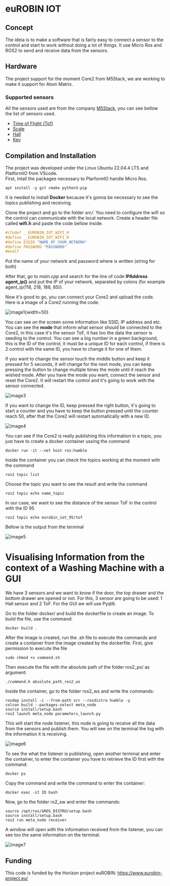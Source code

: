 # euROBIN IOT

## Concept

The ideia is to make a software that is fairly easy to connect a sensor to the control and start to work without doing a lot of things. It use Micro Ros and ROS2 to send and receive data from the sensors. 
## Hardware

The project support for the moment Core2 from M5Stack, we are working to make it support for Atom Matrix.

### Supported sensors

All the sensors used are from the company [M5Stack](https://m5stack.com/), you can see bellow the list of sensors used.

- [Time of Flight (Tof)](https://docs.m5stack.com/en/unit/TOF)
- [Scale](https://docs.m5stack.com/en/unit/scales)
- [Hall](https://docs.m5stack.com/en/unit/hall)
- [Key](https://docs.m5stack.com/en/unit/key)

## Compilation and Installation

The project was developed under the Linux Ubuntu 22.04.4 LTS and PlatformIO from VScode.  
First, intall the packages necessary to PlarformIO handle Micro Ros.

```shell
apt install -y git cmake python3-pip
```


It is needed to install **Docker** because it's gonna be necessary to see the topics publishing and receiving.

Clone the project and go to the folder *src/*. You need to configure the wifi so the control can communicate with the local network. Create a header file called **wifi.h** and paste the code bellow inside.

```c++
#ifndef __EUROBIN_IOT_WIFI_H
#define __EUROBIN_IOT_WIFI_H
#define ESSID "NAME_OF_YOUR_NETWORK" 
#define PASSWORD "PASSWORD"
#endif
```

Put the name of your network and password where is written (string for both)

After that, go to *main.cpp* and search for the line of code **IPAddress agent_ip()** and put the IP of your network, separated by colons (for example agent_ip(118, 218, 188, 85)).

Now it's good to go, you can connect your Core2 and upload the code. Here is a image of a Core2 running the code.

![image1](images/image1.jpeg){width=50}

You can see on the screen some information like SSID, IP address and etc. You can see the **mode** that inform what sensor should be connected to the Core2, in this case it's the sensor ToF, it has too the data the sensor is seeding to the control. You can see a big number in a green background, this is the ID of the control, it must be a unique ID for each control, if there is 2 control with the same ID, you have to change it for one of them.

If you want to change the sensor touch the middle button and keep it pressed for 5 seconds, it will change for the next mode, you can keep pressing the button to change multiple times the mode until it reach the wished mode. After you have the mode you want, connect the sensor and reset the Core2. It will restart the control and it's going to work with the sensor connected.

![image3](images/image3.jpeg)

If you want to change the ID, keep pressed the right button, it's going to start a counter and you have to keep the button pressed until the counter reach 50, after that the Core2 will restart automatically with a new ID.

![image4](images/image4.jpeg)

You can see if the Core2 is really publishing this information in a topic, you just have to create a docker container ussing the command

```shell
docker run -it --net host ros:humble
```
Inside the container you can check the topics working at the moment with the command 

```shell
ros2 topic list
``` 

Choose the topic you want to see the result and write the command 

```shell
ros2 topic echo name_topic
```
In our case, we want to see the distance of the sensor ToF in the control with the ID 95

```shell
ros2 topic echo eurobin_iot_95/tof
```

Bellow is the output from the terminal 

![image5](images/image5.png)

# Visualising Information from the context of a Washing Machine with a GUI

We have 3 sensors and we want to know if the door, the top drawer and the bottom drawer are opened or not. For this, 3 sensor are going to be used: 1 Hall sensor and 2 ToF. For the GUI we will use Pyqt6. 

Go to the folder docker/ and build the dockerfile to create an image. To build the file, use the command: 

```shell
docker build .
```

After the image is created, run the .sh file to execute the commands and create a container from the image created by the dockerfile. First, give permission to execute the file

```shell
sudo chmod +x command.sh
```

Then execute the file with the absolute path of the folder ros2_ps/ as argument:

```shell
./command.h absolute_path_ros2_ws
```

Inside the container, go to the folder ros2_ws and write the commands:

```shell
rosdep install -i --from-path src --rosdistro humble -y
colcon build --packages-select meta_node
source install/setup.bash
ros2 launch meta_node parameters_launch.py
```

This will start the node listener, this node is going to receive all the data from the sensors and publish them. You will see on the terminal the log with the information it is receiving.

![image6](images/image6.png)

To see the what the listener is publishing, open another terminal and enter the container, to enter the container you have to retrieve the ID first with the command:

```shell
docker ps
```

Copy the command and write the command to enter the container:

```shell
docker exec -it ID bash
```

Now, go to the folder ro2_sw and enter the commands:

```shell
source /opt/ros/$ROS_DISTRO/setup.bash
source install/setup.bash
ros2 run meta_node receiver
```

A window will open with the information received from the listener, you can see too the same information on the terminal.


![image7](images/image7.png)



## Funding

This code is funded by the Horizon project euROBIN: https://www.eurobin-project.eu/